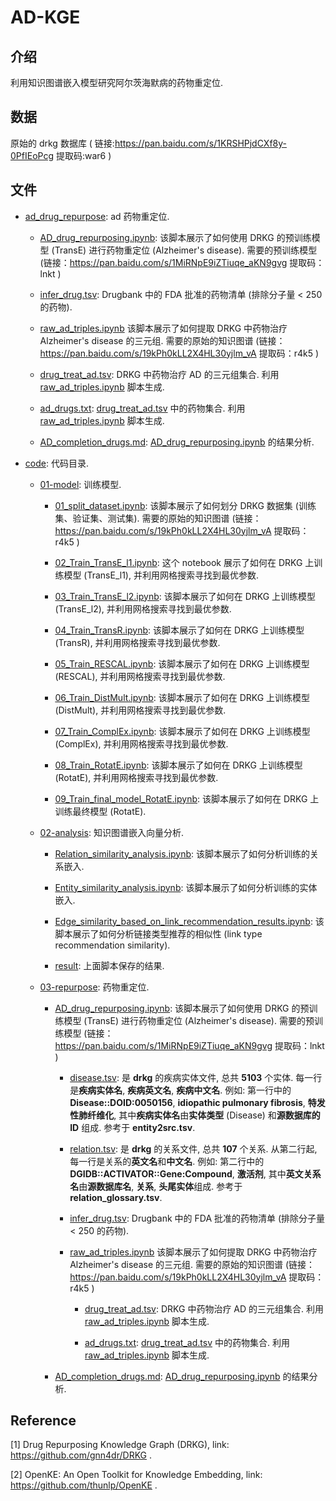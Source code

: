 # AD-KGE

## 介绍

利用知识图谱嵌入模型研究阿尔茨海默病的药物重定位.

## 数据

原始的 drkg 数据库 ( 链接:https://pan.baidu.com/s/1KRSHPjdCXf8y-0PfIEoPcg 提取码:war6 )

## 文件

- [ad_drug_repurpose](./ad_drug_repurpose/): ad 药物重定位.
   
   - [AD_drug_repurposing.ipynb](./ad_drug_repurpose/AD_drug_repurposing.ipynb): 该脚本展示了如何使用 DRKG 的预训练模型 (TransE) 进行药物重定位 (Alzheimer's disease). 需要的预训练模型 (链接：https://pan.baidu.com/s/1MiRNpE9iZTiuqe_aKN9gvg 提取码：lnkt )
   
   - [infer_drug.tsv](./ad_drug_repurpose/infer_drug.tsv): Drugbank 中的 FDA 批准的药物清单 (排除分子量 < 250 的药物).
   
   - [raw_ad_triples.ipynb](./ad_drug_repurpose/raw_ad_triples.ipynb) 该脚本展示了如何提取 DRKG 中药物治疗 Alzheimer's disease 的三元组. 需要的原始的知识图谱 (链接：https://pan.baidu.com/s/19kPh0kLL2X4HL30yjlm_vA 提取码：r4k5 )
   
   - [drug_treat_ad.tsv](./ad_drug_repurpose/drug_treat_ad.tsv): DRKG 中药物治疗 AD 的三元组集合. 利用 [raw_ad_triples.ipynb](./ad_drug_repurpose/raw_ad_triples.ipynb) 脚本生成.
   
   - [ad_drugs.txt](./ad_drug_repurpose/ad_drugs.txt): [drug_treat_ad.tsv](./ad_drug_repurpose/drug_treat_ad.tsv) 中的药物集合. 利用 [raw_ad_triples.ipynb](./ad_drug_repurpose/raw_ad_triples.ipynb) 脚本生成.
   
   - [AD_completion_drugs.md](./ad_drug_repurpose/AD_completion_drugs.md): [AD_drug_repurposing.ipynb](./ad_drug_repurpose/AD_drug_repurposing.ipynb) 的结果分析.

- [code](./code/): 代码目录.

   - [01-model](code/01-model/): 训练模型.
      
      - [01_split_dataset.ipynb](code/01-model/01_split_dataset.ipynb): 该脚本展示了如何划分 DRKG 数据集 (训练集、验证集、测试集). 需要的原始的知识图谱 (链接：https://pan.baidu.com/s/19kPh0kLL2X4HL30yjlm_vA 提取码：r4k5 )
      
      - [02_Train_TransE_l1.ipynb](code/01-model/02_Train_TransE_l1.ipynb): 这个 notebook 展示了如何在 DRKG 上训练模型 (TransE_l1), 并利用网格搜索寻找到最优参数.
      
      - [03_Train_TransE_l2.ipynb](code/01-model/03_Train_TransE_l2.ipynb): 该脚本展示了如何在 DRKG 上训练模型 (TransE_l2), 并利用网格搜索寻找到最优参数.
      
      - [04_Train_TransR.ipynb](code/01-model/04_Train_TransR.ipynb): 该脚本展示了如何在 DRKG 上训练模型 (TransR), 并利用网格搜索寻找到最优参数.
      
      - [05_Train_RESCAL.ipynb](code/01-model/05_Train_RESCAL.ipynb): 该脚本展示了如何在 DRKG 上训练模型 (RESCAL), 并利用网格搜索寻找到最优参数.
      
      - [06_Train_DistMult.ipynb](code/01-model/06_Train_DistMult.ipynb): 该脚本展示了如何在 DRKG 上训练模型 (DistMult), 并利用网格搜索寻找到最优参数.
      
      - [07_Train_ComplEx.ipynb](code/01-model/07_Train_ComplEx.ipynb): 该脚本展示了如何在 DRKG 上训练模型 (ComplEx), 并利用网格搜索寻找到最优参数.
      
      - [08_Train_RotatE.ipynb](code/01-model/08_Train_RotatE.ipynb): 该脚本展示了如何在 DRKG 上训练模型 (RotatE), 并利用网格搜索寻找到最优参数.
      
      - [09_Train_final_model_RotatE.ipynb](code/01-model/09_Train_final_model_RotatE.ipynb): 该脚本展示了如何在 DRKG 上训练最终模型 (RotatE).

   - [02-analysis](./paper01-dgl-ke/02-analysis/): 知识图谱嵌入向量分析.
  
      - [Relation_similarity_analysis.ipynb](./paper01-dgl-ke/02-analysis/Relation_similarity_analysis.ipynb): 该脚本展示了如何分析训练的关系嵌入.

      - [Entity_similarity_analysis.ipynb](./paper01-dgl-ke/02-analysis/Entity_similarity_analysis.ipynb): 该脚本展示了如何分析训练的实体嵌入.

      - [Edge_similarity_based_on_link_recommendation_results.ipynb](./paper01-dgl-ke/02-analysis/Edge_similarity_based_on_link_recommendation_results.ipynb): 该脚本展示了如何分析链接类型推荐的相似性 (link type recommendation similarity).
      
      - [result](./paper01-dgl-ke/02-analysis/result/): 上面脚本保存的结果.
   
   - [03-repurpose](./paper01-dgl-ke/03-repurpose/): 药物重定位.

      - [AD_drug_repurposing.ipynb](./paper01-dgl-ke/03-repurpose/AD_drug_repurposing.ipynb): 该脚本展示了如何使用 DRKG 的预训练模型 (TransE) 进行药物重定位 (Alzheimer's disease). 需要的预训练模型 (链接：https://pan.baidu.com/s/1MiRNpE9iZTiuqe_aKN9gvg 提取码：lnkt )
         
         - [disease.tsv](./paper01-dgl-ke/03-repurpose/prerequisites/disease.tsv): 是 **drkg** 的疾病实体文件, 总共 **5103** 个实体. 每一行是**疾病实体名**, **疾病英文名**, **疾病中文名**. 例如: 第一行中的 **Disease::DOID:0050156**, **idiopathic pulmonary fibrosis**, **特发性肺纤维化**, 其中**疾病实体名**由**实体类型** (Disease) 和**源数据库的 ID** 组成. 参考于 **entity2src.tsv**.
         
         - [relation.tsv](./paper01-dgl-ke/03-repurpose/prerequisites/relation.tsv): 是 **drkg** 的关系文件, 总共 **107** 个关系. 从第二行起, 每一行是关系的**英文名**和**中文名**. 例如: 第二行中的 **DGIDB::ACTIVATOR::Gene:Compound**, **激活剂**, 其中**英文关系名**由**源数据库名**, **关系**, **头尾实体**组成. 参考于 **relation_glossary.tsv**.
      
         - [infer_drug.tsv](./paper01-dgl-ke/03-repurpose/prerequisites/infer_drug.tsv): Drugbank 中的 FDA 批准的药物清单 (排除分子量 < 250 的药物).
         
         - [raw_ad_triples.ipynb](./paper01-dgl-ke/03-repurpose/prerequisites/raw_ad_triples.ipynb) 该脚本展示了如何提取 DRKG 中药物治疗 Alzheimer's disease 的三元组. 需要的原始的知识图谱 (链接：https://pan.baidu.com/s/19kPh0kLL2X4HL30yjlm_vA 提取码：r4k5 )
         
            - [drug_treat_ad.tsv](./paper01-dgl-ke/03-repurpose/prerequisites/drug_treat_ad.tsv): DRKG 中药物治疗 AD 的三元组集合. 利用 [raw_ad_triples.ipynb](./paper01-dgl-ke/03-repurpose/prerequisites/raw_ad_triples.ipynb) 脚本生成.
            
            - [ad_drugs.txt](./paper01-dgl-ke/03-repurpose/prerequisites/ad_drugs.txt): [drug_treat_ad.tsv](./paper01-dgl-ke/03-repurpose/prerequisites/drug_treat_ad.tsv) 中的药物集合. 利用 [raw_ad_triples.ipynb](./paper01-dgl-ke/03-repurpose/prerequisites/raw_ad_triples.ipynb) 脚本生成.

      - [AD_completion_drugs.md](./paper01-dgl-ke/03-repurpose/AD_completion_drugs.md): [AD_drug_repurposing.ipynb](./paper01-dgl-ke/03-repurpose/AD_drug_repurposing.ipynb) 的结果分析.

## Reference

[1] Drug Repurposing Knowledge Graph (DRKG), link: https://github.com/gnn4dr/DRKG .

[2] OpenKE: An Open Toolkit for Knowledge Embedding, link: https://github.com/thunlp/OpenKE .
